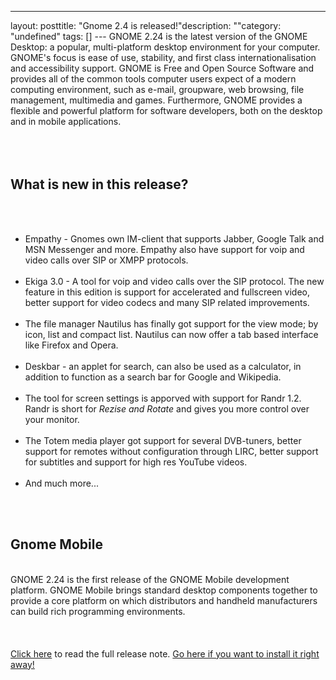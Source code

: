--- 
layout: posttitle: "Gnome 2.4 is released!"description: ""category: "undefined" tags: [] --- GNOME 2.24 is the latest version of the GNOME Desktop: a popular, multi-platform desktop environment for your computer. GNOME's focus is ease of use, stability, and first class internationalisation and accessibility support. GNOME is Free and Open Source Software and provides all of the common tools computer users expect of a modern computing environment, such as e-mail, groupware, web browsing, file management, multimedia and games. Furthermore, GNOME provides a flexible and powerful platform for software developers, both on the desktop and in mobile applications.<br /><br/><br /><br/><h2>What is new in this release?</h2><br/><ul><br/><li>Empathy - Gnomes own IM-client that supports Jabber, Google Talk and MSN Messenger and more. Empathy also have support for voip and video calls over SIP or XMPP protocols.</li><br/><li>Ekiga 3.0 - A tool for voip and video calls over the SIP protocol. The new feature in this edition is support for accelerated and fullscreen video, better support for video codecs and many SIP related improvements.</li><br/><li>The file manager Nautilus has finally got support for the view mode; by icon, list and compact list. Nautilus can now offer a tab based interface like Firefox and Opera.</li><br/><li>Deskbar - an applet for search, can also be used as a calculator, in addition to function as a search bar for Google and Wikipedia.</li><br/><li>The tool for screen settings is apporved with support for Randr 1.2. Randr is short for <i>Rezise and Rotate</i> and gives you more control over your monitor.</li><br/><li>The Totem media player got support for several DVB-tuners, better support for remotes without configuration through LIRC, better support for subtitles and support for high res YouTube videos.</li><br/><li>And much more...</li><br/></ul><br/><h2>Gnome Mobile</h2><br/>GNOME 2.24 is the first release of the GNOME Mobile development platform. GNOME Mobile brings standard desktop components together to provide a core platform on which distributors and handheld manufacturers can build rich programming environments.<br /><br/><br /><br/><a href="http://library.gnome.org/misc/release-notes/2.24/">Click here</a> to read the full release note. <a href="http://library.gnome.org/misc/release-notes/2.24/#rninstallation">Go here if you want to install it right away!</a>